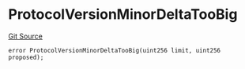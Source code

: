 # ProtocolVersionMinorDeltaTooBig
[Git Source](https://github.com/matter-labs/zksync-contracts/blob/a1506a91fd7e3b73aa6fe10caf12e32f39e26211/contracts/l1-contracts/common/L1ContractErrors.sol)


```solidity
error ProtocolVersionMinorDeltaTooBig(uint256 limit, uint256 proposed);
```

